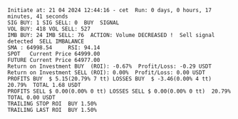     Initiate at: 21 04 2024 12:44:16 - cet  Run: 0 days, 0 hours, 17 minutes, 41 seconds
    SIG BUY: 1 SIG SELL: 0  BUY  SIGNAL
    VOL BUY: 418 VOL SELL: 527
    IMB BUY: 24 IMB SELL: 76  ACTION: Volume DECREASED !  Sell signal detected  SELL IMBALANCE
    SMA : 64998.54     RSI: 94.14
    SPOT   Current Price 64999.00
    FUTURE Current Price 64977.00
    Return on Investment BUY  (ROI): -0.67%  Profit/Loss: -0.29 USDT
    Return on Investment SELL (ROI): 0.00%  Profit/Loss: 0.00 USDT
    PROFITS BUY  $ 5.15(20.79% 7 tt) LOSSES BUY  $ -3.46(0.00% 4 tt)  20.79%  TOTAL 1.68 USDT
    PROFITS SELL $ 0.00(0.00% 0 tt) LOSSES SELL $ 0.00(0.00% 0 tt)  20.79%  TOTAL 0.00 USDT
    TRAILING STOP ROI  BUY 1.50%
    TRAILING LAST ROI  BUY 1.50%
